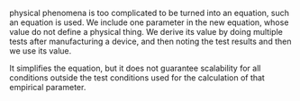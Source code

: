  physical phenomena is too complicated to be turned into an equation, such an equation is used.
We include one parameter in the new equation, whose value do not define a physical thing. We derive its value by doing multiple tests after manufacturing a device, and then noting the test results and then we use its value.

It simplifies the equation, but it does not guarantee scalability for all conditions outside the test conditions used for the calculation of that empirical parameter.